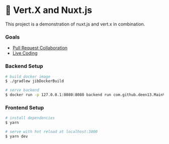 # :bullettrain_side: Vert.X and Nuxt.js

This project is a demonstration of nuxt.js and vert.x in combination.

### Goals
- [Pull Request Collaboration](https://github.com/nuxt-community/auth-module/pull/361)
- [Live Coding](https://docs.google.com/presentation/d/15aMY8K4o9OtPjzwQw8lvP6Y628AETMjLxz0l52cC8c0/edit?usp=sharing)

### Backend Setup
```bash
# build docker image
$ ./gradlew jibDockerBuild

# serve backend
$ docker run -p 127.0.0.1:8080:8080 backend run com.github.deen13.MainVerticle -conf /app/resources/config.json
```

### Frontend Setup
```bash
# install dependencies
$ yarn

# serve with hot reload at localhost:3000
$ yarn dev
```
